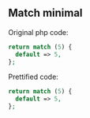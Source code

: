 ## Match minimal

Original php code:

```php
return match (5) {
  default => 5,
};
```

Prettified code:

```php
return match (5) {
  default => 5,
};
```
